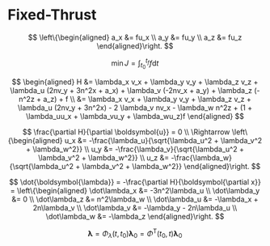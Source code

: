 # Fixed-Thrust

$$
\left\{\begin{aligned}
	a_x &= fu_x \\
	a_y &= fu_y \\
	a_z &= fu_z
\end{aligned}\right.
$$

$$
\min J = \int_{t_0}^{t_f}f\mathrm{d}t
$$

$$
\begin{aligned}
	H &= \lambda_x v_x + \lambda_y v_y + \lambda_z v_z + \lambda_u (2nv_y + 3n^2x + a_x) + \lambda_v (-2nv_x + a_y) + \lambda_z (-n^2z + a_z) + f \\
	&= \lambda_x v_x + \lambda_y v_y + \lambda_z v_z + \lambda_u (2nv_y + 3n^2x) - 2 \lambda_v nv_x - \lambda_w n^2z + (1 + \lambda_uu_x + \lambda_vu_y + \lambda_wu_z)f
\end{aligned}
$$


$$
\frac{\partial H}{\partial \boldsymbol{u}} = 0 \\
\Rightarrow
\left\{\begin{aligned}
	u_x &= -\frac{\lambda_u}{\sqrt{\lambda_u^2 + \lambda_v^2 + \lambda_w^2}} \\
	u_y &= -\frac{\lambda_v}{\sqrt{\lambda_u^2 + \lambda_v^2 + \lambda_w^2}} \\
	u_z &= -\frac{\lambda_w}{\sqrt{\lambda_u^2 + \lambda_v^2 + \lambda_w^2}}
\end{aligned}\right.
$$

$$
\dot{\boldsymbol{\lambda}} = -\frac{\partial H}{\boldsymbol{\partial x}} = 
\left\{\begin{aligned}
	\dot\lambda_x &= -3n^2\lambda_u \\
	\dot\lambda_y &= 0 \\
	\dot\lambda_z &= n^2\lambda_w \\
	\dot\lambda_u &= -\lambda_x + 2n\lambda_v \\
	\dot\lambda_v &= -\lambda_y - 2n\lambda_u \\
	\dot\lambda_w &= -\lambda_z
\end{aligned}\right.
$$

$$
\boldsymbol{\lambda} = \Phi_{\lambda}(t,t_0) \boldsymbol{\lambda}_0 = \Phi^{\mathrm{T}}(t_0, t) \boldsymbol{\lambda}_0
$$

